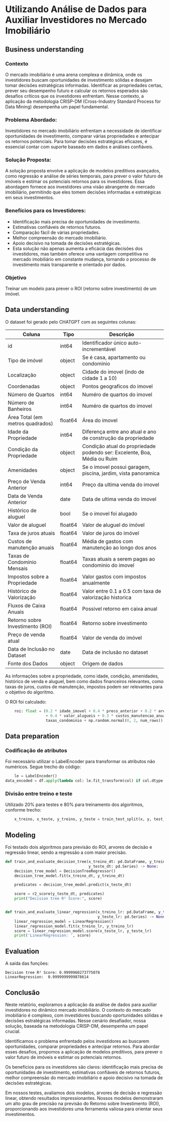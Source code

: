 # Utilizando Análise de Dados para Auxiliar Investidores no Mercado Imobiliário

## Business understanding

### Contexto

O mercado imobiliário é uma arena complexa e dinâmica, onde os investidores buscam oportunidades de investimento sólidas
e desejam tomar decisões estratégicas informadas. Identificar as propriedades certas, prever seu desempenho futuro e
calcular os retornos esperados são desafios críticos que os investidores enfrentam. Nesse contexto, a aplicação da
metodologia CRISP-DM (Cross-Industry Standard Process for Data Mining) desempenha um papel fundamental.

### Problema Abordado:

Investidores no mercado imobiliário enfrentam a necessidade de identificar oportunidades de investimento, comparar
várias propriedades e antecipar os retornos potenciais. Para tomar decisões estratégicas eficazes, é essencial contar
com suporte baseado em dados e análises confiáveis.

### Solução Proposta:

A solução proposta envolve a aplicação de modelos preditivos avançados, como regressão e análise de séries temporais,
para prever o valor futuro de imóveis e estimar os potenciais retornos para os investidores. Essa abordagem
fornece aos investidores uma visão abrangente do mercado imobiliário, permitindo que eles tomem decisões informadas e
estratégicas em seus investimentos.

### Benefícios para os Investidores:

- Identificação mais precisa de oportunidades de investimento.
- Estimativas confiáveis de retornos futuros.
- Comparação fácil de várias propriedades.
- Melhor compreensão do mercado imobiliário.
- Apoio decisivo na tomada de decisões estratégicas.
- Esta solução não apenas aumenta a eficácia das decisões dos investidores, mas também oferece uma vantagem competitiva
  no mercado imobiliário em constante mudança, tornando o processo de investimento mais transparente e orientado por
  dados.

### Objetivo

Treinar um modelo para prever o ROI (retorno sobre investimento) de um imóvel.

## Data understanding

O dataset foi gerado pelo CHATGPT com as seguintes colunas:

| Coluna                           | Tipo    | Descrição                                                                |
|----------------------------------|---------|--------------------------------------------------------------------------|
| id                               | int64   | Identificador único auto-incrementável                                   |
| Tipo de imóvel                   | object  | Se é casa, apartamento ou condomínio                                     |
| Localização                      | object  | Cidade do imovel (indo de cidade 1 a 10)                                 |
| Coordenadas                      | object  | Pontos geograficos do imovel                                             |
| Número de Quartos                | int64   | Numéro de quartos do imovel                                              |
| Número de Banheiros              | int64   | Numéro de quartos do imovel                                              |
| Área Total (em metros quadrados) | float64 | Área do imovel                                                           |
| Idade da Propriedade             | int64   | Diferença entre ano atual e ano de construção da propriedade             |
| Condição da Propriedade          | object  | Condição atual do propriedade podendo ser: Excelente, Boa, Média ou Ruim |
| Amenidades                       | object  | Se o imovel possui garagem, piscina, jardim, vista panoramica            |
| Preço de Venda Anterior          | int64   | Preço da ultima venda do imovel                                          |
| Data de Venda Anterior           | date    | Data de ultima venda do imovel                                           |
| Histórico de aluguel             | bool    | Se o imovel foi alugado                                                  |
| Valor de aluguel                 | float64 | Valor de aluguel do imóvel                                               |
| Taxa de juros atuais             | float64 | Valor de juros do imóvel                                                 |
| Custos de manutenção anuais      | float64 | Média de gastos com manutenção ao longo dos anos                         |
| Taxas de Condomínio Mensais      | float64 | Taxas atuais a serem pagas ao condominio do imovel                       |
| Impostos sobre a Propriedade     | float64 | Valor gastos com impostos anualmente                                     |
| Histórico de Valorização         | float64 | Valor entre 0.1 a 0.5 com taxa de valorização historica                  |
| Fluxos de Caixa Anuais           | float64 | Possivel retorno em caixa anual                                          |
| Retorno sobre Investimento (ROI) | float64 | Retorno sobre investimento                                               |
| Preço de venda atual             | float64 | Valor de venda do imóvel                                                 |
| Data de Inclusão no Dataset      | date    | Data de inclusão no dataset                                              |
| Fonte dos Dados                  | object  | Origem de dados                                                          |

As informações sobre a propriedade, como idade, condição, amenidades, histórico de venda e aluguel, bem como dados
financeiros relevantes, como taxas de juros, custos de manutenção, impostos podem ser relevantes para o objetivo do
algoritmo.

O ROI foi calculado:

```python
    roi: float = (0.2 * idade_imovel + 0.4 * preco_anterior + 0.2 * area_total + 0.3 + taxas_juros * 0.2
                  + 0.4 * valor_alugueis + 0.3 * custos_manutencao_anual + 0.1 * impostos_sobre_imovel + 0.1 *
                  taxas_condominio + np.random.normal(0, 2, num_rows))
```

## Data preparation

### Codificação de atributos

Foi necessário utilizar o LabelEncoder para transformar os atributos não numéricos. Segue trecho do código:

```python
    le = LabelEncoder()
data_encoded = df.apply(lambda col: le.fit_transform(col) if col.dtype == 'object' else col)
```

### Divisão entre treino e teste

Utilizado 20% para testes e 80% para treinamento dos algoritmos, conforme trecho:

```python
    x_treino, x_teste, y_treino, y_teste = train_test_split(x, y, test_size=0.2, random_state=23)
```

## Modeling

Foi testado dois algoritmos para previsão do ROI, arvores de decisão e regressão linear, sendo a regressão a com maior
precisão.

```python
def train_and_evaluate_decision_tree(x_treino_dt: pd.DataFrame, y_treino_dt: pd.Series, x_teste_dt: pd.DataFrame,
                                     y_teste_dt: pd.Series) -> None:
    decision_tree_model = DecisionTreeRegressor()
    decision_tree_model.fit(x_treino_dt, y_treino_dt)

    predicates = decision_tree_model.predict(x_teste_dt)

    score = r2_score(y_teste_dt, predicates)
    print("Decision tree R² Score:", score)


def train_and_evaluate_linear_regression(x_treino_lr: pd.DataFrame, y_treino_lr: pd.Series, x_teste_lr: pd.DataFrame,
                                         y_teste_lr: pd.Series) -> None:
    linear_regression_model = LinearRegression()
    linear_regression_model.fit(x_treino_lr, y_treino_lr)
    score = linear_regression_model.score(x_teste_lr, y_teste_lr)
    print('LinearRegression: ', score)
```

## Evaluation

A saída das funções:

```
Decision tree R² Score: 0.9999960273775078
LinearRegression:  0.9999999999878614
```

## Conclusão

Neste relatório, exploramos a aplicação da análise de dados para auxiliar investidores no dinâmico mercado imobiliário.
O contexto do mercado imobiliário é complexo, com investidores buscando oportunidades sólidas e decisões estratégicas
informadas. Nesse cenário desafiador, nossa solução, baseada na metodologia CRISP-DM, desempenha um papel crucial.

Identificamos o problema enfrentado pelos investidores ao buscarem oportunidades, comparar propriedades e antecipar
retornos. Para abordar esses desafios, propomos a aplicação de modelos preditivos, para prever o valor futuro de imóveis e estimar os potenciais retornos.

Os benefícios para os investidores são claros: identificação mais precisa de oportunidades de investimento, estimativas
confiáveis de retornos futuros, melhor compreensão do mercado imobiliário e apoio decisivo na tomada de decisões
estratégicas.

Em nossos testes, avaliamos dois modelos, árvores de decisão e regressão linear, obtendo resultados impressionantes.
Nossos modelos demonstraram um alto grau de precisão na previsão do Retorno sobre Investimento (ROI), proporcionando aos
investidores uma ferramenta valiosa para orientar seus investimentos.
